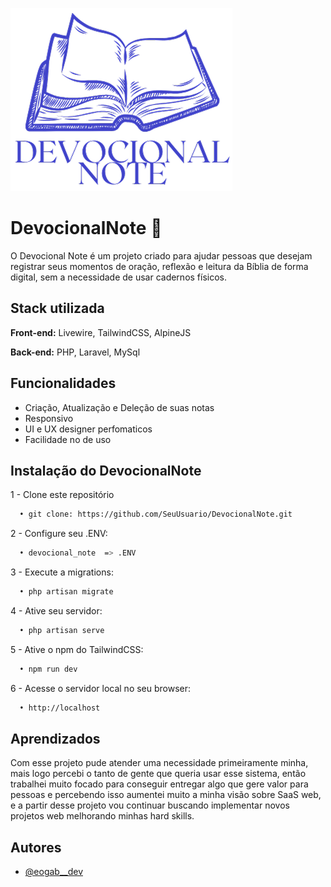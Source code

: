 ![Logo do Devocional Note](public/images/logoNote.png)


# DevocionalNote 📖

O Devocional Note é um projeto criado para ajudar pessoas que desejam registrar seus momentos de oração, reflexão e leitura da Bíblia de forma digital, sem a necessidade de usar cadernos físicos.




## Stack utilizada

**Front-end:** Livewire, TailwindCSS, AlpineJS

**Back-end:** PHP, Laravel, MySql


## Funcionalidades

- Criação, Atualização e Deleção de suas notas
- Responsivo
- UI e UX designer perfomaticos
- Facilidade no de uso


## Instalação do DevocionalNote

1 - Clone este repositório

```bash
  • git clone: https://github.com/SeuUsuario/DevocionalNote.git
```

2 - Configure seu .ENV:

```bash
  • devocional_note  => .ENV
```

3 - Execute a migrations:

```bash
  • php artisan migrate
```

4 - Ative seu servidor:

```bash
  • php artisan serve
```

5 - Ative o npm do TailwindCSS:

```bash
  • npm run dev
```

6 - Acesse o servidor local no seu browser:

```bash
  • http://localhost
```

## Aprendizados

Com esse projeto pude atender uma necessidade primeiramente minha, mais logo percebi o tanto de gente que queria usar esse sistema, então trabalhei muito focado para conseguir entregar algo que gere valor para pessoas e percebendo isso aumentei muito a minha visão sobre SaaS web, e a partir desse projeto vou continuar buscando implementar novos projetos web melhorando minhas hard skills.


## Autores

- [@eogab__dev](https://www.github.com/Lucio-Gabriel)

